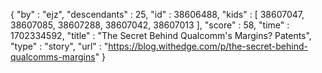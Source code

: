 {
  "by" : "ejz",
  "descendants" : 25,
  "id" : 38606488,
  "kids" : [ 38607047, 38607085, 38607288, 38607042, 38607013 ],
  "score" : 58,
  "time" : 1702334592,
  "title" : "The Secret Behind Qualcomm's Margins? Patents",
  "type" : "story",
  "url" : "https://blog.withedge.com/p/the-secret-behind-qualcomms-margins"
}
